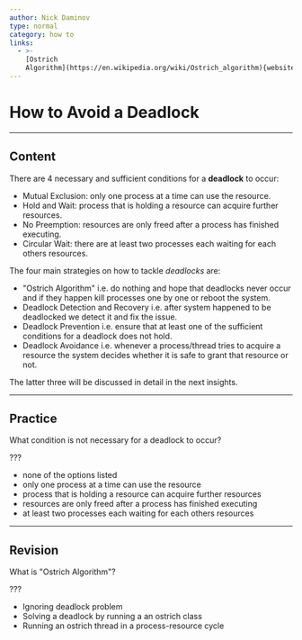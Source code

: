 ```yaml
---
author: Nick Daminov
type: normal
category: how to
links:
  - >-
    [Ostrich
    Algorithm](https://en.wikipedia.org/wiki/Ostrich_algorithm){website}
---
```


# How to Avoid a Deadlock


---

## Content

There are 4 necessary and sufficient conditions for a **deadlock** to occur:

* Mutual Exclusion: only one process at a time can use the resource.
* Hold and Wait: process that is holding a resource can acquire further resources.
* No Preemption: resources are only freed after a process has finished executing.
* Circular Wait: there are at least two processes each waiting for each others resources.

The four main strategies on how to tackle *deadlocks* are:

* "Ostrich Algorithm" i.e. do nothing and hope that deadlocks never occur and if they happen kill processes one by one or reboot the system.
* Deadlock Detection and Recovery i.e. after system happened to be deadlocked we detect it and fix the issue.
* Deadlock Prevention i.e. ensure that at least one of the sufficient conditions for a deadlock does not hold.
* Deadlock Avoidance i.e. whenever a process/thread tries to acquire a resource the system decides whether it is safe to grant that resource or not.

The latter three will be discussed in detail in the next insights.


---

## Practice

What condition is not necessary for a deadlock to occur?

???

* none of the options listed
* only one process at a time can use the resource
* process that is holding a resource can acquire further resources
* resources are only freed after a process has finished executing
* at least two processes each waiting for each others resources


---

## Revision

What is "Ostrich Algorithm"?

???

* Ignoring deadlock problem
* Solving a deadlock by running a an ostrich class
* Running an ostrich thread in a process-resource cycle

